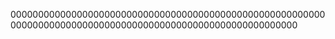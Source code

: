 
0000000000000000000000000000000000000000000000000000000000000000000000000000000000000000000000000000000000000
